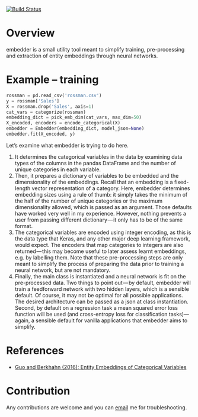 [![Build Status](https://travis-ci.org/dkn22/embedder.svg?branch=master)](https://travis-ci.org/dkn22/embedder)

# Overview
embedder is a small utility tool meant to simplify training, pre-processing and extraction of entity embeddings through neural networks.


# Example – training
```python
rossman = pd.read_csv('rossman.csv')
y = rossman['Sales']
X = rossman.drop('Sales', axis=1)
cat_vars = categorize(rossman)
embedding_dict = pick_emb_dim(cat_vars, max_dim=50)
X_encoded, encoders = encode_categorical(X)
embedder = Embedder(embedding_dict, model_json=None)
embedder.fit(X_encoded, y)
```

Let’s examine what embedder is trying to do here. 

1. It determines the categorical variables in the data by examining data types of the columns in the pandas DataFrame and the number of unique categories in each variable. 
2. Then, it prepares a dictionary of variables to be embedded and the dimensionality of the embeddings. Recall that an embedding is a fixed-length vector representation of a category. Here, embedder determines embedding sizes using a rule of thumb: it simply takes the minimum of the half of the number of unique categories or the maximum dimensionality allowed, which is passed as an argument. Those defaults have worked very well in my experience. However, nothing prevents a user from passing different dictionary — it only has to be of the same format.
3. The categorical variables are encoded using integer encoding, as this is the data type that Keras, and any other major deep learning framework, would expect. The encoders that map categories to integers are also returned — this may become useful to later assess learnt embeddings, e.g. by labelling them. Note that these pre-processing steps are only meant to simplify the process of preparing the data prior to training a neural network, but are not mandatory.
4. Finally, the main class is instantiated and a neural network is fit on the pre-processed data. Two things to point out — by default, embedder will train a feedforward network with two hidden layers, which is a sensible default. Of course, it may not be optimal for all possible applications. The desired architecture can be passed as a json at class instantiation. Second, by default on a regression task a mean squared error loss function will be used (and cross-entropy loss for classification tasks)— again, a sensible default for vanilla applications that embedder aims to simplify.

# References
* [Guo and Berkhahn (2016): Entity Embeddings of Categorical Variables](https://arxiv.org/abs/1604.06737)

# Contribution
Any contributions are welcome and you can [email](mailto:dat.nguyen@cantab.net) me for troubleshooting.
